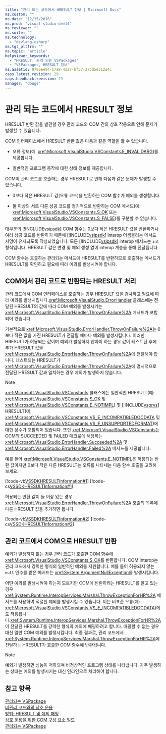 ```yaml
---
title: "관리 되는 코드에서 HRESULT 정보 | Microsoft Docs"
ms.custom: ""
ms.date: "12/15/2016"
ms.prod: "visual-studio-dev14"
ms.reviewer: ""
ms.suite: ""
ms.technology: 
  - "devlang-csharp"
ms.tgt_pltfrm: ""
ms.topic: "article"
helpviewer_keywords: 
  - "HRESULT, 관리 되는 VSPackages"
  - "VSPackages, HRESULT 정보"
ms.assetid: 0795ee94-17a8-4327-bf57-27cd5e312a4c
caps.latest.revision: 29
caps.handback.revision: 29
manager: "douge"
---
```

# 관리 되는 코드에서 HRESULT 정보
HRESULT 반환 값을 발견할 경우 관리 코드와 COM 간의 상호 작용으로 인해 문제가 발생할 수 있습니다.  
  
 COM 인터페이스에서 HRESULT 반환 값은 다음과 같은 역할을 할 수 있습니다.  
  
-   오류 정보\(예: <xref:Microsoft.VisualStudio.VSConstants.E_INVALIDARG>\)를 제공합니다.  
  
-   일반적인 프로그램 동작에 대한 상태 정보를 제공합니다.  
  
 COM이 관리 코드를 호출하는 경우 HRESULT로 인해 다음과 같은 문제가 발생할 수 있습니다.  
  
-   0보다 작은 HRESULT 값\(오류 코드\)을 반환하는 COM 함수가 예외를 생성합니다.  
  
-   둘 이상의 서로 다른 성공 코드를 정기적으로 반환하는 COM 메서드\(예: <xref:Microsoft.VisualStudio.VSConstants.S_OK> 또는 <xref:Microsoft.VisualStudio.VSConstants.S_FALSE>\)를 구분할 수 없습니다.  
  
 대부분의 [!INCLUDE[vsipsdk](../mfc/includes/vsipsdk_md.md)] COM 함수는 0보다 작은 HRESULT 값을 반환하거나 여러 성공 코드를 반환하기 때문에 [!INCLUDE[vsipsdk](../mfc/includes/vsipsdk_md.md)] interop 어셈블리는 메서드 서명이 유지되도록 작성되었습니다. 모든 [!INCLUDE[vsipsdk](../mfc/includes/vsipsdk_md.md)] interop 메서드는 `int` 형식입니다. HRESULT 값은 변경 및 예외 생성 없이 interop 계층을 통해 전달됩니다.  
  
 COM 함수는 호출하는 관리되는 메서드에 HRESULT를 반환하므로 호출하는 메서드가 HRESULT를 확인하고 필요에 따라 예외를 발생시켜야 합니다.  
  
## COM에서 관리 코드로 반환되는 HRESULT 처리  
 관리 코드에서 COM 인터페이스를 호출하는 경우 HRESULT 값을 검사하고 필요에 따라 예외를 발생시킵니다.<xref:Microsoft.VisualStudio.ErrorHandler> 클래스에는 전달된 HRESULT의 값에 따라 COM 예외를 발생시키는 <xref:Microsoft.VisualStudio.ErrorHandler.ThrowOnFailure%2A> 메서드가 포함되어 있습니다.  
  
 기본적으로 <xref:Microsoft.VisualStudio.ErrorHandler.ThrowOnFailure%2A>는 0보다 작은 값을 가진 HRESULT가 전달될 때마다 예외를 발생시킵니다. 이러한 HRESULT가 허용되는 값이며 예외가 발생하지 않아야 하는 경우 값이 테스트된 후에 추가 HRESULT 값을 <xref:Microsoft.VisualStudio.ErrorHandler.ThrowOnFailure%2A>에 전달해야 합니다. 테스트되는 HRESULT가 <xref:Microsoft.VisualStudio.ErrorHandler.ThrowOnFailure%2A>에 명시적으로 전달된 HRESULT 값과 일치하는 경우 예외가 발생하지 않습니다.  
  
> [!NOTE]
>  <xref:Microsoft.VisualStudio.VSConstants> 클래스에는 일반적인 HRESULT\(예: <xref:Microsoft.VisualStudio.VSConstants.S_OK> 및 <xref:Microsoft.VisualStudio.VSConstants.E_NOTIMPL>\) 및 [!INCLUDE[vsprvs](../assembler/masm/includes/vsprvs_md.md)] HRESULT\(예: <xref:Microsoft.VisualStudio.VSConstants.VS_E_INCOMPATIBLEDOCDATA> 및 <xref:Microsoft.VisualStudio.VSConstants.VS_E_UNSUPPORTEDFORMAT>\)에 대한 상수가 포함되어 있습니다. 또한 <xref:Microsoft.VisualStudio.VSConstants>는 COM의 SUCCEEDED 및 FAILED 매크로에 해당하는 <xref:Microsoft.VisualStudio.ErrorHandler.Succeeded%2A> 및 <xref:Microsoft.VisualStudio.ErrorHandler.Failed%2A> 메서드를 제공합니다.  
  
 예를 들어 <xref:Microsoft.VisualStudio.VSConstants.E_NOTIMPL>은 허용되는 반환 값이지만 0보다 작은 다른 HRESULT는 오류를 나타내는 다음 함수 호출을 고려해 보세요.  
  
 [!code-vb[VSSDKHRESULTInformation#1](../misc/codesnippet/VisualBasic/hresult-information-in-managed-code_1.vb)]
 [!code-cs[VSSDKHRESULTInformation#1](../misc/codesnippet/CSharp/hresult-information-in-managed-code_1.cs)]  
  
 허용되는 반환 값이 둘 이상 있는 경우 <xref:Microsoft.VisualStudio.ErrorHandler.ThrowOnFailure%2A> 호출의 목록에 다른 HRESULT 값을 추가하면 됩니다.  
  
 [!code-vb[VSSDKHRESULTInformation#2](../misc/codesnippet/VisualBasic/hresult-information-in-managed-code_2.vb)]
 [!code-cs[VSSDKHRESULTInformation#2](../misc/codesnippet/CSharp/hresult-information-in-managed-code_2.cs)]  
  
## 관리 코드에서 COM으로 HRESULT 반환  
 예외가 발생하지 않는 경우 관리 코드가 호출한 COM 함수에 <xref:Microsoft.VisualStudio.VSConstants.S_OK>를 반환합니다. COM interop는 관리 코드에서 강력한 형식의 일반적인 예외를 지원합니다. 예를 들어 허용되지 않는 `null` 인수를 받은 메서드는 <xref:System.ArgumentNullException>을 발생시킵니다.  
  
 어떤 예외를 발생시켜야 하는지 모르지만 COM에 반환하려는 HRESULT를 알고 있는 경우 <xref:System.Runtime.InteropServices.Marshal.ThrowExceptionForHR%2A> 메서드를 사용하여 적절한 예외를 발생시킬 수 있습니다. 이는 비표준 오류\(예: <xref:Microsoft.VisualStudio.VSConstants.VS_E_INCOMPATIBLEDOCDATA>\)에도 적용됩니다.<xref:System.Runtime.InteropServices.Marshal.ThrowExceptionForHR%2A>이 전달된 HRESULT를 강력한 형식의 예외에 매핑하려고 합니다. 매핑할 수 없는 경우 대신 일반 COM 예외를 발생시킵니다. 최종 결과로, 관리 코드에서 <xref:System.Runtime.InteropServices.Marshal.ThrowExceptionForHR%2A>에 전달하는 HRESULT가 호출한 COM 함수에 반환됩니다.  
  
> [!NOTE]
>  예외가 발생하면 성능이 저하되며 비정상적인 프로그램 상태를 나타냅니다. 자주 발생하는 상태는 예외를 발생시키는 대신 인라인으로 처리해야 합니다.  
  
## 참고 항목  
 [관리되는 VSPackage](../misc/managed-vspackages.md)   
 [비관리 코드와의 상호 운용](../Topic/Interoperating%20with%20Unmanaged%20Code.md)   
 [방법: HRESULT 및 예외 매핑](../Topic/How%20to:%20Map%20HRESULTs%20and%20Exceptions.md)   
 [상호 운용을 위한 COM 구성 요소 빌드](http://msdn.microsoft.com/ko-kr/7a2c657a-cfef-40f0-bed3-7c2c0ac4abdf)   
 [관리되는 VSPackage](../misc/managed-vspackages.md)